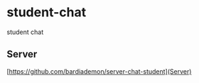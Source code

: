 # student-chat
student chat

## Server
[https://github.com/bardiademon/server-chat-student](Server)
